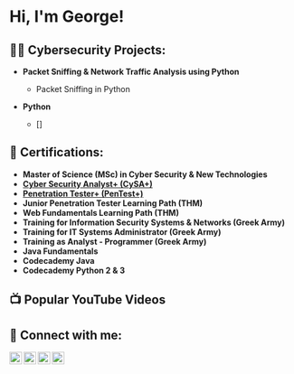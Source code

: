 <h1>Hi, I'm George!</h1>

<h2>👨‍💻 Cybersecurity Projects:</h2>

- <b>Packet Sniffing & Network Traffic Analysis using Python</b>
  - Packet Sniffing in Python

- <b>Python</b>
  - []

<h2>📃 Certifications: </h2>

- <b> Master of Science (MSc) in Cyber Security & New Technologies
- <b> [Cyber Security Analyst+ (CySA+)](https://www.credly.com/badges/d50799b8-7aec-4e98-92e9-a921d942d314) </b><br>
- <b> [Penetration Tester+ (PenTest+)](https://www.credly.com/badges/8be6401d-9a06-4dad-af5a-f7a1646054be) </b><br>
- <b> Junior Penetration Tester Learning Path (THM)</b><br>
- <b> Web Fundamentals Learning Path (THM)</b><br>
- <b>Training for Information Security Systems & Networks (Greek Army)</b><br>
- <b>Training for IT Systems Administrator (Greek Army)</b><br>
- <b>Training as Analyst - Programmer (Greek Army)</b>
- <b> Java Fundamentals</b><br>
- <b> Codecademy Java</b><br>
- <b> Codecademy Python 2 & 3</b><br>

<h2>📺 Popular YouTube Videos</h2>

<h2> 🤳 Connect with me:</h2>

[<img align="left" alt="ZirasG | YouTube" width="22px" src="https://cdn.jsdelivr.net/npm/simple-icons@v3/icons/youtube.svg" />][youtube]
[<img align="left" alt="ZirasG | Twitter" width="22px" src="https://cdn.jsdelivr.net/npm/simple-icons@v3/icons/twitter.svg" />][twitter]
[<img align="left" alt="ZirasG | LinkedIn" width="22px" src="https://cdn.jsdelivr.net/npm/simple-icons@v3/icons/linkedin.svg" />][linkedin]
[<img align="left" alt="ZirasG | Instagram" width="22px" src="https://cdn.jsdelivr.net/npm/simple-icons@v3/icons/instagram.svg" />][instagram]

[twitter]: #
[youtube]: #
[instagram]: https://www.instagram.com/george_ziras/
[linkedin]: https://www.linkedin.com/in/george-ziras/

<!--
**ZirasG/ZirasG** is a ✨ _special_ ✨ repository because its `README.md` (this file) appears on your GitHub profile.

Here are some ideas to get you started:

- 🔭 I’m currently working on ...
- 🌱 I’m currently learning ...
- 👯 I’m looking to collaborate on ...
- 🤔 I’m looking for help with ...
- 💬 Ask me about ...
- 📫 How to reach me: ...
- 😄 Pronouns: ...
- ⚡ Fun fact: ...
-->
